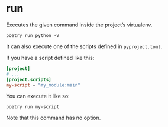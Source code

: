 # run

Executes the given command inside the project’s virtualenv.

```shell
poetry run python -V
```

It can also execute one of the scripts defined in `pyproject.toml`.

If you have a script defined like this:

```toml
[project]
# ...
[project.scripts]
my-script = "my_module:main"
```

You can execute it like so:

```shell
poetry run my-script
```

Note that this command has no option.
